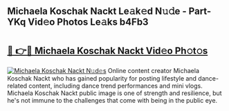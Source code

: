 ## Michaela Koschak Nackt Le𝚊k𝚎d N𝚞𝚍e - Part-YKq Vid𝚎o Photos Le𝚊ks b4Fb3

# <h2><a href="http://fb03ccw.evod.top/?m=Michaela+Koschak+Nackt">🔗 👉🔴 Michaela Koschak Nackt Vid𝚎o Ph𝚘t𝚘s</a></h2>

[![Michaela Koschak Nackt N𝚞d𝚎s](https://i.imgur.com/8V9OHl7.gif)](http://fb03ccw.evod.top/?m=Michaela+Koschak+Nackt)
Online content creator Michaela Koschak Nackt who has gained popularity for posting lifestyle and dance-related content, including dance trend performances and mini vlogs. Michaela Koschak Nackt public image is one of strength and resilience, but he's not immune to the challenges that come with being in the public eye. 
